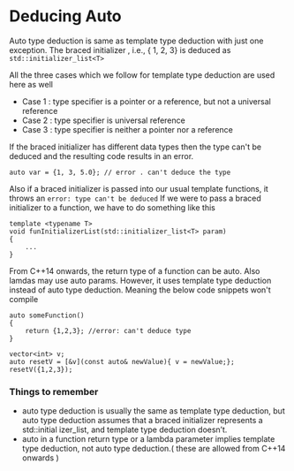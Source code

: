 # Deducing Auto

Auto type deduction is same as template type deduction with just one exception.
The braced initializer , i.e., { 1, 2, 3} is deduced as `std::initializer_list<T>`

All the three cases which we follow for template type deduction are used here as well
- Case 1 : type specifier is a pointer or a reference, but not a universal reference
- Case 2 : type specifier is universal reference 
- Case 3 : type specifier is neither a pointer nor a reference

If the braced initializer has different data types then the type can't be deduced and the resulting code results in an error.
```
auto var = {1, 3, 5.0}; // error . can't deduce the type
```
Also if a braced initializer is passed into our usual template functions, it throws an `error: type can't be deduced`
If we were to pass a braced initializer to a function, we have to do something like this 
```
template <typename T>
void funInitializerList(std::initializer_list<T> param)
{
    ...
}
```
From C++14 onwards, the return type of a function can be auto. 
Also lamdas may use auto params.
However, it uses template type deduction instead of auto type deduction.
Meaning the below code snippets won't compile
```
auto someFunction()
{
    return {1,2,3}; //error: can't deduce type
}
```
```
vector<int> v;
auto resetV = [&v](const auto& newValue){ v = newValue;};
resetV({1,2,3});
```
### Things to remember
- auto type deduction is usually the same as template type deduction, but auto type deduction assumes that a braced initializer represents a std::initial izer_list, and template type deduction doesn’t.
- auto in a function return type or a lambda parameter implies template type deduction, not auto type deduction.( these are allowed from C++14 onwards )